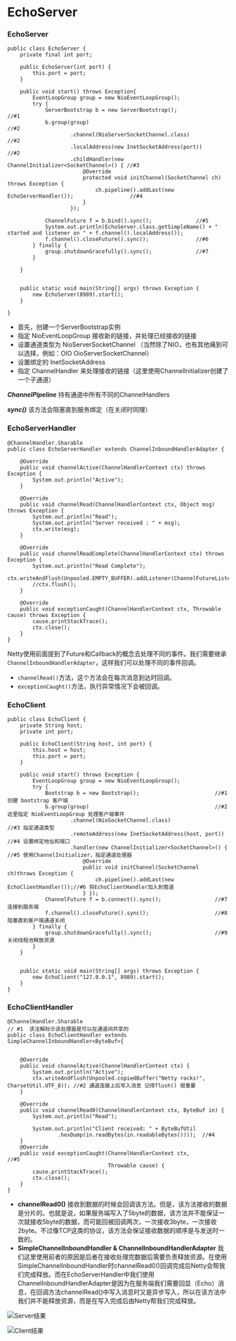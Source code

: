 # EchoServer


### EchoServer

```
public class EchoServer {
    private final int port;

    public EchoServer(int port) {
        this.port = port;
    }

    public void start() throws Exception{
        EventLoopGroup group = new NioEventLoopGroup();
        try {
            ServerBootstrap b = new ServerBootstrap();                  //#1
            b.group(group)                                              //#2
                    .channel(NioServerSocketChannel.class)              //#2
                    .localAddress(new InetSocketAddress(port))          //#2
                    .childHandler(new ChannelInitializer<SocketChannel>() { //#3
                        @Override
                        protected void initChannel(SocketChannel ch) throws Exception {
                            ch.pipeline().addLast(new EchoServerHandler());                  //#4
                        }
                    });

            ChannelFuture f = b.bind().sync();              //#5
            System.out.println(EchoServer.class.getSimpleName() + " started and listener on " + f.channel().localAddress());
            f.channel().closeFuture().sync();               //#6
        } finally {
            group.shutdownGracefully().sync();              //#7
        }

    }


    public static void main(String[] args) throws Exception {
        new EchoServer(8989).start();
    }

}
```

- 首先，创建一个ServerBootstrap实例
- 指定 NioEventLoopGroup 接收新的链接，并处理已经接收的链接
- 设置通道类型为 NioServerSocketChannel （当然除了NIO，也有其他痛到可以选择，例如：OIO OioServerSocketChannel）
- 设置绑定的 InetSocketAddress
- 指定 ChannelHandler 来处理接收的链接（这里使用ChannelInitializer创建了一个子通道）

***ChannelPipeline*** 持有通道中所有不同的ChannelHandlers

***sync()*** 该方法会阻塞直到服务绑定（在关闭时同理）


### EchoServerHandler

```
@ChannelHandler.Sharable
public class EchoServerHandler extends ChannelInboundHandlerAdapter {

    @Override
    public void channelActive(ChannelHandlerContext ctx) throws Exception {
        System.out.println("Active");
    }

    @Override
    public void channelRead(ChannelHandlerContext ctx, Object msg) throws Exception {
        System.out.println("Read");
        System.out.println("Server received : " + msg);
        ctx.write(msg);
    }

    @Override
    public void channelReadComplete(ChannelHandlerContext ctx) throws Exception {
        System.out.println("Read Complete");
        ctx.writeAndFlush(Unpooled.EMPTY_BUFFER).addListener(ChannelFutureListener.CLOSE);
        //ctx.flush();
    }

    @Override
    public void exceptionCaught(ChannelHandlerContext ctx, Throwable cause) throws Exception {
        cause.printStackTrace();
        ctx.close();
    }
}
```


Netty使用前面提到了Future和Callback的概念去处理不同的事件。我们需要继承`ChannelInboundHandlerAdapter`，这样我们可以处理不同的事件回调。

- `channelRead()`方法，这个方法会在每次消息到达时回调。
- `exceptionCaught()`方法，执行异常情况下会被回调。


### EchoClient

```
public class EchoClient {
    private String host;
    private int port;

    public EchoClient(String host, int port) {
        this.host = host;
        this.port = port;
    }

    public void start() throws Exception {
        EventLoopGroup group = new NioEventLoopGroup();
        try {
            Bootstrap b = new Bootstrap();                        //#1 创建 bootstrap 客户端
            b.group(group)                                        //#2 这里指定 NioEventLoopGroup 处理客户端事件
                    .channel(NioSocketChannel.class)                     //#3 指定通道类型
                    .remoteAddress(new InetSocketAddress(host, port))    //#4 设置绑定地址和端口
                    .handler(new ChannelInitializer<SocketChannel>() {   //#5 使用ChannelInitializer，指定通道处理器
                        @Override
                        public void initChannel(SocketChannel ch)throws Exception {
                            ch.pipeline().addLast(new EchoClientHandler());//#6 将EchoClientHandler加入到管道
                        } });
            ChannelFuture f = b.connect().sync();                 //#7 连接到服务端
            f.channel().closeFuture().sync();                     //#8 阻塞直到客户端通道关闭
        } finally {
            group.shutdownGracefully().sync();                    //#9 关闭线程池释放资源
        }
    }


    public static void main(String[] args) throws Exception {
        new EchoClient("127.0.0.1", 8989).start();
    }
}
```


### EchoClientHandler

```
@ChannelHandler.Sharable                                                        // #1  该注解标示该处理器是可以在通道间共享的
public class EchoClientHandler extends SimpleChannelInboundHandler<ByteBuf>{


    @Override
    public void channelActive(ChannelHandlerContext ctx) {
        System.out.println("Active");
        ctx.writeAndFlush(Unpooled.copiedBuffer("Netty rocks!", CharsetUtil.UTF_8)); //#2 通道连接上后写入消息 记得flush() 很重要
    }

    @Override
    public void channelRead0(ChannelHandlerContext ctx, ByteBuf in) {
        System.out.println("Read");

        System.out.println("Client received: " + ByteBufUtil
                .hexDump(in.readBytes(in.readableBytes())));  //#4
    }
    @Override
    public void exceptionCaught(ChannelHandlerContext ctx,              //#5
                                Throwable cause) {
        cause.printStackTrace();
        ctx.close();
    }
}
```


- **channelRead0()** 接收到数据的时候会回调该方法。但是，该方法接收的数据是分片的。也就是说，如果服务端写入了5byte的数据，该方法并不能保证一次就接收5byte的数据，而可能回被回调两次，一次接收3byte，一次接收2byte。不过像TCP这类的协议，该方法会保证接收数据的顺序是与发送时一致的。
- **SimpleChannelInboundHandler & ChannelInboundHandlerAdapter** 我们这里使用前者的原因是后者在接收处理完数据后需要负责释放资源。在使用SimpleChannelInboundHandler时channelRead0()回调完成后Netty会帮我们完成释放。而在EchoServerHandler中我们使用ChannelInboundHandlerAdapter是因为在服务端我们需要回显（Echo）消息，在回调方法channelRead()中写入消息时又是异步写入，所以在该方法中我们并不能释放资源，而是在写入完成后由Netty帮我们完成释放。


![Server结果](http://upload-images.jianshu.io/upload_images/1366868-5406c72ebfba9ffd.png?imageMogr2/auto-orient/strip%7CimageView2/2/w/1240)

![Client结果](http://upload-images.jianshu.io/upload_images/1366868-bf0d0167f51e873e.png?imageMogr2/auto-orient/strip%7CimageView2/2/w/1240)


